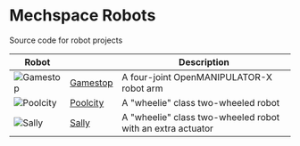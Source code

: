 # Mechspace Robots
Source code for robot projects

|Robot||Description|
|-|-|-|
|![Gamestop](gamestop/res/gamestop-sm.jpg)|[Gamestop](gamestop/doc/README.md)|A four-joint OpenMANIPULATOR-X robot arm|
|![Poolcity](poolcity/res/poolcity-sm.jpg)|[Poolcity](poolcity/doc/README.md)|A "wheelie" class two-wheeled robot|
|![Sally](sally/res/sally-sm.jpg)|[Sally](sally/doc/README.md)|A "wheelie" class two-wheeled robot with an extra actuator|

